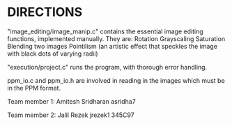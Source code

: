 # DIRECTIONS

"image_editing/image_manip.c" contains the essential image editing functions, implemented manually. They are:
    Rotation
    Grayscaling
    Saturation
    Blending two images
    Pointilism (an artistic effect that speckles the image with black dots of varying radii)

"execution/project.c" runs the program, with thorough error handling. 

ppm_io.c and ppm_io.h are involved in reading in the images which must be in the PPM format.



Team member 1:
Amitesh Sridharan
asridha7

Team member 2:
Jalil Rezek
jrezek1
345C97


